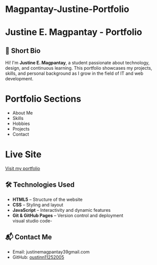 # Magpantay-Justine-Portfolio
# Justine E. Magpantay - Portfolio

## 👤 Short Bio
Hi! I'm **Justine E. Magpantay**, a student passionate about technology, design, and continuous learning. This portfolio showcases my projects, skills, and personal background as I grow in the field of IT and web development.  

# Portfolio Sections
- About Me  
- Skills  
- Hobbies  
- Projects  
- Contact  

# Live Site
 [Visit my portfolio](https://oustinn11252005.github.io/Magpantay-Justine-Portfolio/)  

## 🛠️ Technologies Used
- **HTML5** – Structure of the website  
- **CSS** – Styling and layout  
- **JavaScript** – Interactivity and dynamic features  
- **Git & GitHub Pages** – Version control and deployment  
  visual studio code-
## 📬 Contact Me
- Email: justinemagpantay39gmail.com  
- GitHub: [oustinn11252005](https://github.com/oustinn11252005)  

